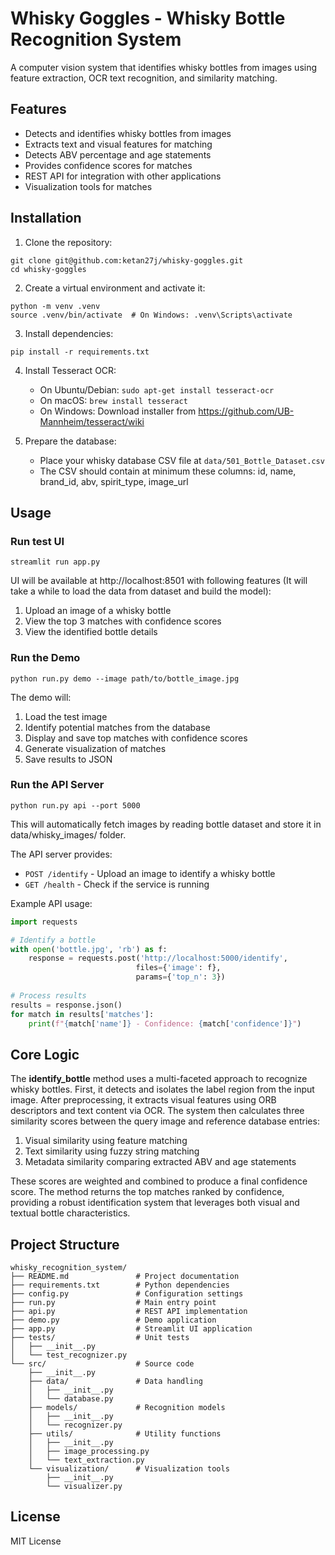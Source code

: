 # Whisky Goggles - Whisky Bottle Recognition System

A computer vision system that identifies whisky bottles from images using feature extraction, OCR text recognition, and similarity matching.

## Features

- Detects and identifies whisky bottles from images
- Extracts text and visual features for matching
- Detects ABV percentage and age statements
- Provides confidence scores for matches
- REST API for integration with other applications
- Visualization tools for matches

## Installation

1. Clone the repository:
```
git clone git@github.com:ketan27j/whisky-goggles.git
cd whisky-goggles
```
2. Create a virtual environment and activate it:
```
python -m venv .venv
source .venv/bin/activate  # On Windows: .venv\Scripts\activate
```

3. Install dependencies:
```
pip install -r requirements.txt
```

4. Install Tesseract OCR:
   - On Ubuntu/Debian: `sudo apt-get install tesseract-ocr`
   - On macOS: `brew install tesseract`
   - On Windows: Download installer from https://github.com/UB-Mannheim/tesseract/wiki

5. Prepare the database:
   - Place your whisky database CSV file at `data/501_Bottle_Dataset.csv`
   - The CSV should contain at minimum these columns: id, name, brand_id, abv, spirit_type, image_url

## Usage

### Run test UI
```
streamlit run app.py
```

UI will be available at http://localhost:8501 with following features (It will take a while to load the data from dataset and build the model):

1. Upload an image of a whisky bottle
2. View the top 3 matches with confidence scores
3. View the identified bottle details

### Run the Demo

```
python run.py demo --image path/to/bottle_image.jpg
```

The demo will:
1. Load the test image
2. Identify potential matches from the database
3. Display and save top matches with confidence scores
4. Generate visualization of matches
5. Save results to JSON

### Run the API Server

```
python run.py api --port 5000
```
This will automatically fetch images by reading bottle dataset and store it in data/whisky_images/ folder.

The API server provides:
- `POST /identify` - Upload an image to identify a whisky bottle
- `GET /health` - Check if the service is running

Example API usage:
```python
import requests

# Identify a bottle
with open('bottle.jpg', 'rb') as f:
    response = requests.post('http://localhost:5000/identify', 
                            files={'image': f},
                            params={'top_n': 3})
    
# Process results
results = response.json()
for match in results['matches']:
    print(f"{match['name']} - Confidence: {match['confidence']}")
```

## Core Logic

The <b>identify_bottle</b> method uses a multi-faceted approach to recognize whisky bottles. First, it detects and isolates the label region from the input image. After preprocessing, it extracts visual features using ORB descriptors and text content via OCR. The system then calculates three similarity scores between the query image and reference database entries:

1. Visual similarity using feature matching
2. Text similarity using fuzzy string matching
3. Metadata similarity comparing extracted ABV and age statements

These scores are weighted and combined to produce a final confidence score. The method returns the top matches ranked by confidence, providing a robust identification system that leverages both visual and textual bottle characteristics.

## Project Structure

```
whisky_recognition_system/
├── README.md               # Project documentation
├── requirements.txt        # Python dependencies
├── config.py               # Configuration settings
├── run.py                  # Main entry point
├── api.py                  # REST API implementation
├── demo.py                 # Demo application
├── app.py                  # Streamlit UI application
├── tests/                  # Unit tests
│   ├── __init__.py
│   └── test_recognizer.py
└── src/                    # Source code
    ├── __init__.py
    ├── data/               # Data handling
    │   ├── __init__.py
    │   └── database.py
    ├── models/             # Recognition models
    │   ├── __init__.py
    │   └── recognizer.py
    ├── utils/              # Utility functions
    │   ├── __init__.py
    │   ├── image_processing.py
    │   └── text_extraction.py
    └── visualization/      # Visualization tools
        ├── __init__.py
        └── visualizer.py
```

## License

MIT License